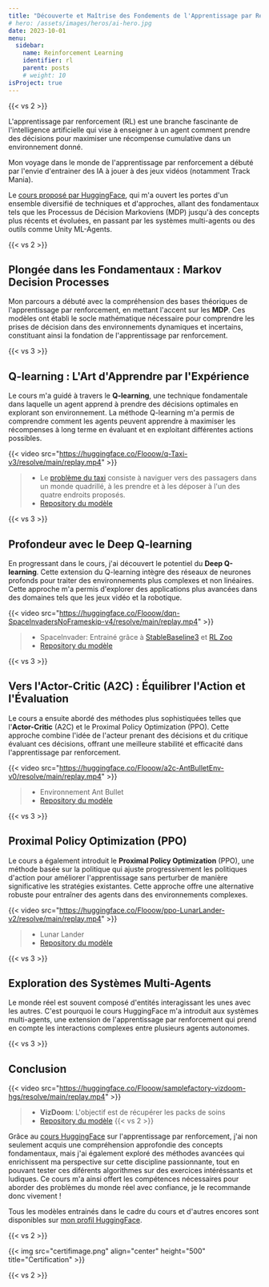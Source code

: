 ```yaml
---
title: "Découverte et Maîtrise des Fondements de l'Apprentissage par Renforcement"
# hero: /assets/images/heros/ai-hero.jpg
date: 2023-10-01
menu:
  sidebar:
    name: Reinforcement Learning
    identifier: rl
    parent: posts
    # weight: 10
isProject: true
---
```

{{< vs 2 >}}

L'apprentissage par renforcement (RL) est une branche fascinante de l'intelligence artificielle qui vise à enseigner à un agent comment prendre des décisions pour maximiser une récompense cumulative dans un environnement donné.   

Mon voyage dans le monde de l'apprentissage par renforcement a débuté par l'envie d'entrainer des IA à jouer à des jeux vidéos (notamment Track Mania). 

Le [cours proposé par HuggingFace](https://huggingface.co/learn/deep-rl-course/unit0/introduction), qui m'a ouvert les portes d'un ensemble diversifié de techniques et d'approches, allant des fondamentaux tels que les Processus de Décision Markoviens (MDP) jusqu'à des concepts plus récents et évoluées, en passant par les systèmes multi-agents ou des outils comme Unity ML-Agents.

{{< vs 2 >}}

## Plongée dans les Fondamentaux : Markov Decision Processes
Mon parcours a débuté avec la compréhension des bases théoriques de l'apprentissage par renforcement, en mettant l'accent sur les **MDP**. Ces modèles ont établi le socle mathématique nécessaire pour comprendre les prises de décision dans des environnements dynamiques et incertains, constituant ainsi la fondation de l'apprentissage par renforcement.

{{< vs 3 >}}

## Q-learning : L'Art d'Apprendre par l'Expérience
Le cours m'a guidé à travers le **Q-learning**, une technique fondamentale dans laquelle un agent apprend à prendre des décisions optimales en explorant son environnement. La méthode Q-learning m'a permis de comprendre comment les agents peuvent apprendre à maximiser les récompenses à long terme en évaluant et en exploitant différentes actions possibles.

{{< video src="https://huggingface.co/Flooow/q-Taxi-v3/resolve/main/replay.mp4" >}}
> - Le [problème du taxi](https://gymnasium.farama.org/environments/toy_text/taxi/ "Doc Gymnasium - Taxi") consiste à naviguer vers des passagers dans un monde quadrillé, à les prendre et à les déposer à l'un des quatre endroits proposés.
> - [Repository du modèle](https://huggingface.co/Flooow/q-Taxi-v3)

{{< vs 3 >}}

## Profondeur avec le Deep Q-learning
En progressant dans le cours, j'ai découvert le potentiel du **Deep Q-learning**. Cette extension du Q-learning intègre des réseaux de neurones profonds pour traiter des environnements plus complexes et non linéaires. Cette approche m'a permis d'explorer des applications plus avancées dans des domaines tels que les jeux vidéo et la robotique.

{{< video src="https://huggingface.co/Flooow/dqn-SpaceInvadersNoFrameskip-v4/resolve/main/replay.mp4" >}}
> - SpaceInvader: Entrainé grâce à [StableBaseline3](https://github.com/DLR-RM/stable-baselines3) et [RL Zoo](https://github.com/DLR-RM/rl-baselines3-zoo)
> - [Repository du modèle](https://huggingface.co/Flooow/dqn-SpaceInvadersNoFrameskip-v4)

{{< vs 3 >}}

## Vers l'Actor-Critic (A2C) : Équilibrer l'Action et l'Évaluation
Le cours a ensuite abordé des méthodes plus sophistiquées telles que l'**Actor-Critic** (A2C) et le Proximal Policy Optimization (PPO). Cette approche combine l'idée de l'acteur prenant des décisions et du critique évaluant ces décisions, offrant une meilleure stabilité et efficacité dans l'apprentissage par renforcement.

{{< video src="https://huggingface.co/Flooow/a2c-AntBulletEnv-v0/resolve/main/replay.mp4" >}}
> - Environnement Ant Bullet
> - [Repository du modèle](https://huggingface.co/Flooow/a2c-AntBulletEnv-v0)

{{< vs 3 >}}

## Proximal Policy Optimization (PPO)
Le cours a également introduit le **Proximal Policy Optimization** (PPO), une méthode basée sur la politique qui ajuste progressivement les politiques d'action pour améliorer l'apprentissage sans perturber de manière significative les stratégies existantes. Cette approche offre une alternative robuste pour entraîner des agents dans des environnements complexes.

{{< video src="https://huggingface.co/Flooow/ppo-LunarLander-v2/resolve/main/replay.mp4" >}}
> - Lunar Lander
> - [Repository du modèle](https://huggingface.co/Flooow/ppo-LunarLander-v2)


{{< vs 3 >}}


## Exploration des Systèmes Multi-Agents
Le monde réel est souvent composé d'entités interagissant les unes avec les autres. C'est pourquoi le cours HuggingFace m'a introduit aux systèmes multi-agents, une extension de l'apprentissage par renforcement qui prend en compte les interactions complexes entre plusieurs agents autonomes.

{{< vs 3 >}}

## Conclusion

{{< video src="https://huggingface.co/Flooow/samplefactory-vizdoom-hgs/resolve/main/replay.mp4" >}}
> - **VizDoom**: L'objectif est de récupérer les packs de soins
> - [Repository du modèle](https://huggingface.co/Flooow/samplefactory-vizdoom-hgs)
{{< vs 2 >}}

Grâce au [cours HuggingFace](https://huggingface.co/learn/deep-rl-course/unit0/introduction) sur l'apprentissage par renforcement, j'ai non seulement acquis une compréhension approfondie des concepts fondamentaux, mais j'ai également exploré des méthodes avancées qui enrichissent ma perspective sur cette discipline passionnante, tout en pouvant tester ces diférents algorithmes sur des exercices intéréssants et ludiques. Ce cours m'a ainsi offert les compétences nécessaires pour aborder des problèmes du monde réel avec confiance, je le recommande donc vivement !

Tous les modèles entrainés dans le cadre du cours et d'autres encores sont disponibles sur [mon profil HuggingFace](https://huggingface.co/Flooow).


{{< vs 2 >}}

{{< img src="certifimage.png" align="center" height="500" title="Certification" >}}


{{< vs 2 >}}

